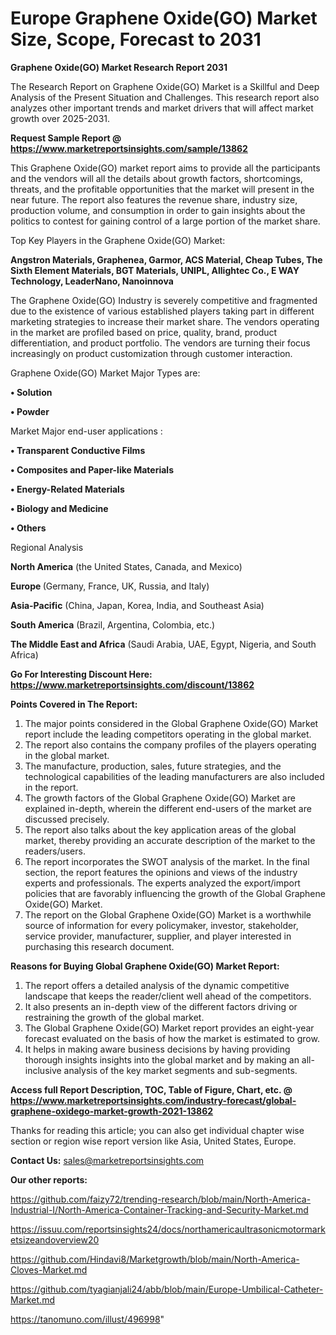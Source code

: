 # Europe Graphene Oxide(GO) Market Size, Scope, Forecast to 2031

<strong>Graphene Oxide(GO) Market Research Report 2031</strong>

The Research Report on Graphene Oxide(GO) Market is a Skillful and Deep Analysis of the Present Situation and Challenges. This research report also analyzes other important trends and market drivers that will affect market growth over 2025-2031.

<strong>Request Sample Report @ <a href=https://www.marketreportsinsights.com/sample/13862>https://www.marketreportsinsights.com/sample/13862</a></strong>

This Graphene Oxide(GO) market report aims to provide all the participants and the vendors will all the details about growth factors, shortcomings, threats, and the profitable opportunities that the market will present in the near future. The report also features the revenue share, industry size, production volume, and consumption in order to gain insights about the politics to contest for gaining control of a large portion of the market share.

Top Key Players in the Graphene Oxide(GO) Market:

<strong>Angstron Materials, Graphenea, Garmor, ACS Material, Cheap Tubes, The Sixth Element Materials, BGT Materials, UNIPL, Allightec Co., E WAY Technology, LeaderNano, Nanoinnova</strong>

The Graphene Oxide(GO) Industry is severely competitive and fragmented due to the existence of various established players taking part in different marketing strategies to increase their market share. The vendors operating in the market are profiled based on price, quality, brand, product differentiation, and product portfolio. The vendors are turning their focus increasingly on product customization through customer interaction.

Graphene Oxide(GO) Market Major Types are:

<strong>• Solution

• Powder</strong>

Market Major end-user applications :

<strong>• Transparent Conductive Films

• Composites and Paper-like Materials

• Energy-Related Materials

• Biology and Medicine

• Others</strong>

Regional Analysis

</u><strong><b>North America</b></strong> (the United States, Canada, and Mexico)

<strong><b>Europe </b></strong>(Germany, France, UK, Russia, and Italy)

<strong><b>Asia-Pacific</b></strong> (China, Japan, Korea, India, and Southeast Asia)

<strong><b>South America</b></strong> (Brazil, Argentina, Colombia, etc.)

<strong><b>The Middle East and Africa</b></strong> (Saudi Arabia, UAE, Egypt, Nigeria, and South Africa)

<strong>Go For Interesting Discount Here: <a href=https://www.marketreportsinsights.com/discount/13862>https://www.marketreportsinsights.com/discount/13862</a></strong>

<strong>Points Covered in The Report:</strong>
<ol>
  <li>The major points considered in the Global Graphene Oxide(GO) Market report include the leading competitors operating in the global market.</li>
  <li>The report also contains the company profiles of the players operating in the global market.</li>
  <li>The manufacture, production, sales, future strategies, and the technological capabilities of the leading manufacturers are also included in the report.</li>
  <li>The growth factors of the Global Graphene Oxide(GO) Market are explained in-depth, wherein the different end-users of the market are discussed precisely.</li>
  <li>The report also talks about the key application areas of the global market, thereby providing an accurate description of the market to the readers/users.</li>
  <li>The report incorporates the SWOT analysis of the market. In the final section, the report features the opinions and views of the industry experts and professionals. The experts analyzed the export/import policies that are favorably influencing the growth of the Global Graphene Oxide(GO) Market.</li>
  <li>The report on the Global Graphene Oxide(GO) Market is a worthwhile source of information for every policymaker, investor, stakeholder, service provider, manufacturer, supplier, and player interested in purchasing this research document.</li>
</ol>
<strong>Reasons for Buying Global Graphene Oxide(GO) Market Report:</strong>

<ol>
  <li>The report offers a detailed analysis of the dynamic competitive landscape that keeps the reader/client well ahead of the competitors.</li>
  <li>It also presents an in-depth view of the different factors driving or restraining the growth of the global market.</li>
  <li>The Global Graphene Oxide(GO) Market report provides an eight-year forecast evaluated on the basis of how the market is estimated to grow.</li>
  <li>It helps in making aware business decisions by having providing thorough insights insights into the global market and by making an all-inclusive analysis of the key market segments and sub-segments.</li>
</ol>
<strong>Access full Report Description, TOC, Table of Figure, Chart, etc. @ <a href=https://www.marketreportsinsights.com/industry-forecast/global-graphene-oxidego-market-growth-2021-13862>https://www.marketreportsinsights.com/industry-forecast/global-graphene-oxidego-market-growth-2021-13862</a></strong>


Thanks for reading this article; you can also get individual chapter wise section or region wise report version like Asia, United States, Europe.

<strong>Contact Us:</strong>
sales@marketreportsinsights.com

<strong>Our other reports:</strong>

<a href=https://github.com/faizy72/trending-research/blob/main/North-America-Industrial-I/North-America-Container-Tracking-and-Security-Market.md>https://github.com/faizy72/trending-research/blob/main/North-America-Industrial-I/North-America-Container-Tracking-and-Security-Market.md</a>

<a href=https://issuu.com/reportsinsights24/docs/northamericaultrasonicmotormarketsizeandoverview20>https://issuu.com/reportsinsights24/docs/northamericaultrasonicmotormarketsizeandoverview20</a>

<a href=https://github.com/Hindavi8/Marketgrowth/blob/main/North-America-Cloves-Market.md>https://github.com/Hindavi8/Marketgrowth/blob/main/North-America-Cloves-Market.md</a>

<a href=https://github.com/tyagianjali24/abb/blob/main/Europe-Umbilical-Catheter-Market.md>https://github.com/tyagianjali24/abb/blob/main/Europe-Umbilical-Catheter-Market.md</a>

<a href=https://tanomuno.com/illust/496998>https://tanomuno.com/illust/496998</a>"
